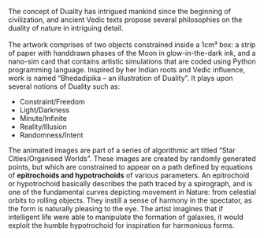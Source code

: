 <p>
  The concept of Duality has intrigued mankind since the beginning of civilization, and ancient Vedic texts propose several philosophies on the duality of nature in intriguing detail.
  <br><br>
  The artwork comprises of two objects constrained inside a 1cm³ box: a strip of paper with handdrawn phases of the Moon in glow-in-the-dark ink, and a nano-sim card that contains artistic simulations that are coded using Python programming language. Inspired by her Indian roots and Vedic influence, work is named “Bhedadipika – an illustration of Duality”. It plays upon several notions of Duality such as:
  <ul>
    <li>Constraint/Freedom</li>
    <li>Light/Darkness</li>
    <li>Minute/Infinite</li>
    <li>Reality/Illusion</li>
    <li>Randomness/Intent</li>
  </ul>
  The animated images are part of a series of algorithmic art titled “Star Cities/Organised Worlds”. These images are created by randomly generated points, but which are constrained to appear on a path defined by equations of <b>epitrochoids and hypotrochoids</b> of various parameters. An epitrochoid or hypotrochoid basically describes the path traced by a spirograph, and is one of the fundamental curves depicting movement in Nature: from celestial orbits to rolling objects. They instill a sense of harmony in the spectator, as the form is naturally pleasing to the eye. The artist imagines that if intelligent life were able to manipulate the formation of galaxies, it would exploit the humble hypotrochoid for inspiration for harmonious forms.
</p>

